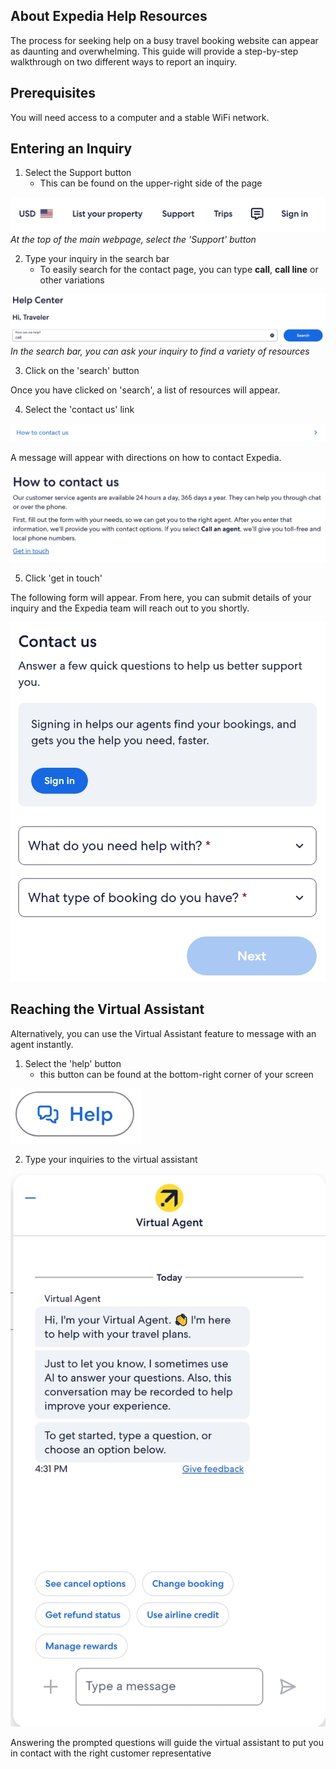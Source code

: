 ## About Expedia Help Resources
The process for seeking help on a busy travel booking website can appear as daunting and overwhelming. This guide will provide a step-by-step walkthrough on two different ways to report an inquiry.

## Prerequisites
You will need access to a computer and a stable WiFi network.

## Entering an Inquiry

1) Select the Support button
    - This can be found on the upper-right side of the page

![Expedia Header](/simong/images/images-help/support-heading.jpeg)
*At the top of the main webpage, select the 'Support' button*

2) Type your inquiry in the search bar
    - To easily search for the contact page, you can type **call**, **call line** or other variations

![How Can We Help Search Bar](/simong/images/images-help/how-can-we-help-textbox.jpeg)
*In the search bar, you can ask your inquiry to find a variety of resources*

3) Click on the 'search' button

Once you have clicked on 'search', a list of resources will appear.

4) Select the 'contact us' link

![contact us link](/simong/images/images-help/how-to-contact-us.jpeg)

A message will appear with directions on how to contact Expedia.

![how to contact us message](/simong/images/images-help/how-to-contact-blurb.jpeg)

5) Click 'get in touch'

The following form will appear. From here, you can submit details of your inquiry and the Expedia team will reach out to you shortly.

![contact form](/simong/images/images-help/contact-us-questions.jpeg)

## Reaching the Virtual Assistant

Alternatively, you can use the Virtual Assistant feature to message with an agent instantly.

1) Select the 'help' button
    - this button can be found at the bottom-right corner of your screen

![help button](/simong/images/images-help/help-button.jpeg)

2) Type your inquiries to the virtual assistant

![virtual agent form](/simong/images/images-help/virtual-agent.jpeg)

Answering the prompted questions will guide the virtual assistant to put you in contact with the right customer representative 